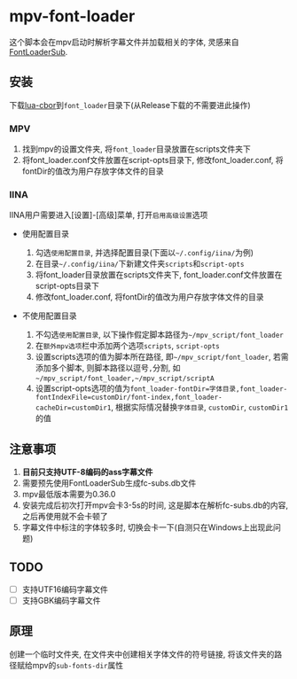 # mpv-font-loader

这个脚本会在mpv启动时解析字幕文件并加载相关的字体, 灵感来自[FontLoaderSub](https://github.com/yzwduck/FontLoaderSub).

## 安装

下载[lua-cbor](https://raw.githubusercontent.com/Zash/lua-cbor/refs/heads/master/cbor.lua)到`font_loader`目录下(从Release下载的不需要进此操作)

### MPV

1. 找到mpv的设置文件夹, 将`font_loader`目录放置在scripts文件夹下
2. 将font_loader.conf文件放置在script-opts目录下, 修改font_loader.conf, 将fontDir的值改为用户存放字体文件的目录

### IINA

IINA用户需要进入[设置]-[高级]菜单, 打开`启用高级设置`选项

* 使用配置目录
  
  1. 勾选`使用配置目录`, 并选择配置目录(下面以```~/.config/iina/```为例)
  2. 在目录```~/.config/iina/```下新建文件夹`scripts`和`script-opts`
  3. 将font_loader目录放置在scripts文件夹下, font_loader.conf文件放置在script-opts目录下
  4. 修改font_loader.conf, 将fontDir的值改为用户存放字体文件的目录

* 不使用配置目录
  
  1. 不勾选`使用配置目录`, 以下操作假定脚本路径为`~/mpv_script/font_loader`
  2. 在`额外mpv选项`栏中添加两个选项`scripts`, `script-opts`
  3. 设置scripts选项的值为脚本所在路径, 即`~/mpv_script/font_loader`, 若需添加多个脚本, 则脚本路径以逗号`,`分割, 如`~/mpv_script/font_loader,~/mpv_script/scriptA`
  4. 设置script-opts选项的值为`font_loader-fontDir=字体目录,font_loader-fontIndexFile=customDir/font-index,font_loader-cacheDir=customDir1`, 根据实际情况替换`字体目录`, `customDir`, `customDir1`的值

## 注意事项

1. **目前只支持UTF-8编码的ass字幕文件**
2. 需要预先使用FontLoaderSub生成fc-subs.db文件
3. mpv最低版本需要为0.36.0
4. 安装完成后初次打开mpv会卡3-5s的时间, 这是脚本在解析fc-subs.db的内容, 之后再使用就不会卡顿了
5. 字幕文件中标注的字体较多时, 切换会卡一下(自测只在Windows上出现此问题)

## TODO

* [ ] 支持UTF16编码字幕文件
* [ ] 支持GBK编码字幕文件

## 原理

创建一个临时文件夹, 在文件夹中创建相关字体文件的符号链接, 将该文件夹的路径赋给mpv的`sub-fonts-dir`属性
